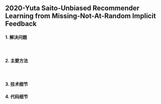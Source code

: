 ## 2020-Yuta Saito-Unbiased Recommender Learning from Missing-Not-At-Random Implicit Feedback

#### 1. 解决问题



​	

#### 2. 主要方法

​	



#### 3. 技术细节





#### 4. 代码细节

​	